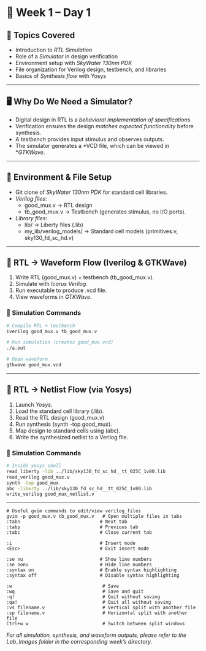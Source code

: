 # 📘 Week 1 – Day 1

## 🎯 Topics Covered
- Introduction to *RTL Simulation*  
- Role of a *Simulator* in design verification  
- Environment setup with *SkyWater 130nm PDK*  
- File organization for Verilog design, testbench, and libraries  
- Basics of *Synthesis flow* with Yosys  

---

## 🖥 Why Do We Need a Simulator?
- Digital design in RTL is a *behavioral implementation of specifications*.  
- Verification ensures the design *matches expected functionality* before synthesis.  
- A *testbench* provides input stimulus and observes outputs.  
- The simulator generates a *VCD file, which can be viewed in **GTKWave*.  

---

## 📂 Environment & File Setup
- Git clone of *SkyWater 130nm PDK* for standard cell libraries.  
- *Verilog files*:  
  - good_mux.v → RTL design  
  - tb_good_mux.v → Testbench (generates stimulus, no I/O ports).  
- *Library files*:  
  - lib/ → Liberty files (.lib)  
  - my_lib/verilog_models/ → Standard cell models (primitives.v, sky130_fd_sc_hd.v)  

---

## 🔄 RTL → Waveform Flow (Iverilog & GTKWave)
1. Write RTL (good_mux.v) + testbench (tb_good_mux.v).  
2. Simulate with *Icarus Verilog*.  
3. Run executable to produce .vcd file.  
4. View waveforms in *GTKWave*.  

### 🧪 Simulation Commands
```bash
# Compile RTL + testbench
iverilog good_mux.v tb_good_mux.v

# Run simulation (creates good_mux.vcd)
./a.out

# Open waveform
gtkwave good_mux.vcd
```
---

## 🔄 RTL → Netlist Flow (via Yosys)

1. Launch *Yosys*.
2. Load the standard cell library (.lib).
3. Read the RTL design (good_mux.v)
4. Run synthesis (synth -top good_mux).
5. Map design to standard cells using (abc).
6. Write the synthesized netlist to a Verilog file.

### 🧪 Simulation Commands
```bash
# Inside yosys shell
read_liberty -lib ../lib/sky130_fd_sc_hd__tt_025C_1v80.lib
read_verilog good_mux.v
synth -top good_mux
abc -liberty ../lib/sky130_fd_sc_hd__tt_025C_1v80.lib
write_verilog good_mux_netlist.v
```
---
```gvim
# Useful gvim commands to edit/view verilog_files
gvim -p good_mux.v tb_good_mux.v   # Open multiple files in tabs
:tabn                             # Next tab
:tabp                             # Previous tab
:tabc                             # Close current tab

:i                                # Insert mode
<Esc>                             # Exit insert mode

:se nu                            # Show line numbers
:se nonu                          # Hide line numbers
:syntax on                        # Enable syntax highlighting
:syntax off                       # Disable syntax highlighting

:w                                 # Save
:wq                                # Save and quit
:q!                                # Quit without saving
:qa!                               # Quit all without saving
:vs filename.v                     # Vertical split with another file
:sp filename.v                     # Horizontal split with another file
Ctrl+w w                           # Switch between split windows
```

*For all simulation, synthesis, and waveform outputs, please refer to the Lab_Images folder in the corresponding week’s directory.*
